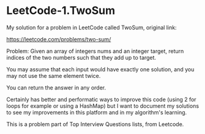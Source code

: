 # LeetCode-1.TwoSum

My solution for a problem in LeetCode called TwoSum, original link: 

https://leetcode.com/problems/two-sum/

Problem: Given an array of integers nums and an integer target, return indices of the two numbers such that they add up to target.

You may assume that each input would have exactly one solution, and you may not use the same element twice.

You can return the answer in any order.

Certainly has better and performatic ways to improve this code (using 2 for loops for example or using a HashMap) but I want to document my solutions
to see my improvements in this platform and in my algorithm's learning.

This is a problem part of Top Interview Questions lists, from Leetcode.
